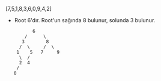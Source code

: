 [7,5,1,8,3,6,0,9,4,2]

+ Root 6'dır. Root'un sağında 8 bulunur, solunda 3 bulunur.

```
          6
       /      \
      3        8
     /  \     /  \
    1    5   7     9
     \  /       
     2  4
    /
   0
```
